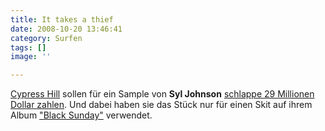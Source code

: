 ```yaml
---
title: It takes a thief
date: 2008-10-20 13:46:41
category: Surfen
tags: []
image: ''

---
```


[Cypress Hill](http://www.sohh.com/2008/10/cypress_hill_hit_w_29_mil.html) sollen für ein Sample von **Syl Johnson** [schlappe 29 Millionen Dollar zahlen](http://www.spinemagazine.com/news.php?id=7784). Und dabei haben sie das Stück nur für einen Skit auf ihrem Album ["Black Sunday"](http://en.wikipedia.org/wiki/Black_Sunday_(album)) verwendet.
